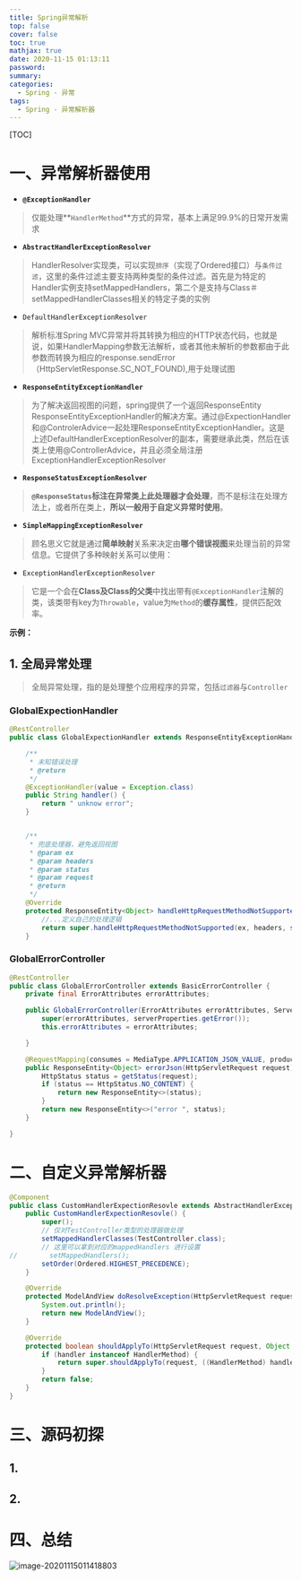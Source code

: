 ```yaml
---
title: Spring异常解析
top: false
cover: false
toc: true
mathjax: true
date: 2020-11-15 01:13:11
password:
summary:
categories:
  - Spring - 异常
tags:
  - Spring - 异常解析器
---
```

[TOC]

# 一、异常解析器使用

* **`@ExceptionHandler`**

> 仅能处理**`HandlerMethod`**方式的异常，基本上满足99.9%的日常开发需求

*  **`AbstractHandlerExceptionResolver`**

> HandlerResolver实现类，可以实现`排序`（实现了Ordered接口）与`条件过滤`，这里的条件过滤主要支持两种类型的条件过滤。首先是为特定的Handler实例支持setMappedHandlers，第二个是支持与Class＃setMappedHandlerClasses相关的特定子类的实例

* `DefaultHandlerExceptionResolver`

> 解析标准Spring MVC异常并将其转换为相应的HTTP状态代码，也就是说，如果HandlerMapping参数无法解析，或者其他未解析的参数都由于此参数而转换为相应的response.sendError（HttpServletResponse.SC_NOT_FOUND),用于处理试图

* **`ResponseEntityExceptionHandler`**

> 为了解决返回视图的问题，spring提供了一个返回ResponseEntity ResponseEntityExceptionHandler的解决方案。通过@ExpectionHandler和@ControlerAdvice一起处理ResponseEntityExceptionHandler。这是上述DefaultHandlerExceptionResolver的副本，需要继承此类，然后在该类上使用@ControllerAdvice，并且必须全局注册ExceptionHandlerExceptionResolver

*  **`ResponseStatusExceptionResolver`**

> **`@ResponseStatus`标注在异常类上此处理器才会处理**，而不是标注在处理方法上，或者所在类上，**所以一般用于自定义异常时使用**。

*  **`SimpleMappingExceptionResolver`**

> 顾名思义它就是通过**简单映射**关系来决定由**哪个错误视图**来处理当前的异常信息。它提供了多种映射关系可以使用：

* `ExceptionHandlerExceptionResolver`

> 它是一个会在**Class及Class的父类**中找出带有`@ExceptionHandler`注解的类，该类带有key为`Throwable`，value为`Method`的**缓存属性**，提供匹配效率。

**示例：**

## 1. 全局异常处理

> 全局异常处理，指的是处理整个应用程序的异常，包括`过滤器`与`Controller`

### GlobalExpectionHandler

```java
@RestController
public class GlobalExpectionHandler extends ResponseEntityExceptionHandler {

    /**
     * 未知错误处理
     * @return
     */
    @ExceptionHandler(value = Exception.class)
    public String handler() {
        return " unknow error";
    }


    /**
     * 兜底处理器，避免返回视图
     * @param ex
     * @param headers
     * @param status
     * @param request
     * @return
     */
    @Override
    protected ResponseEntity<Object> handleHttpRequestMethodNotSupported(HttpRequestMethodNotSupportedException ex, HttpHeaders headers, HttpStatus status, WebRequest request) {
        //...定义自己的处理逻辑
        return super.handleHttpRequestMethodNotSupported(ex, headers, status, request);
    }
```

### GlobalErrorController

```java
@RestController
public class GlobalErrorController extends BasicErrorController {
    private final ErrorAttributes errorAttributes;

    public GlobalErrorController(ErrorAttributes errorAttributes, ServerProperties serverProperties) {
        super(errorAttributes, serverProperties.getError());
        this.errorAttributes = errorAttributes;

    }

    @RequestMapping(consumes = MediaType.APPLICATION_JSON_VALUE, produces = MediaType.APPLICATION_JSON_VALUE)
    public ResponseEntity<Object> errorJson(HttpServletRequest request) {
        HttpStatus status = getStatus(request);
        if (status == HttpStatus.NO_CONTENT) {
            return new ResponseEntity<>(status);
        }
        return new ResponseEntity<>("error ", status);
    }

}
```

# 二、自定义异常解析器

```java
@Component
public class CustomHandlerExpectionResovle extends AbstractHandlerExceptionResolver {
    public CustomHandlerExpectionResovle() {
        super();
        // 仅对TestController类型的处理器做处理
        setMappedHandlerClasses(TestController.class);
        // 这里可以拿到对应的mappedHandlers 进行设置
//        setMappedHandlers();
        setOrder(Ordered.HIGHEST_PRECEDENCE);
    }

    @Override
    protected ModelAndView doResolveException(HttpServletRequest request, HttpServletResponse response, Object handler, Exception ex) {
        System.out.println();
        return new ModelAndView();
    }

    @Override
    protected boolean shouldApplyTo(HttpServletRequest request, Object handler) {
        if (handler instanceof HandlerMethod) {
            return super.shouldApplyTo(request, ((HandlerMethod) handler).getBean());
        }
        return false;
    }
}
```





# 三、源码初探

## 1.

## 2.

# 四、总结

![image-20201115011418803](image-20201115011418803.png)
